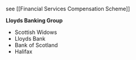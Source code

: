 see [[Financial Services Compensation Scheme]]

**Lloyds Banking Group**
- Scottish Widows
- Lloyds Bank
- Bank of Scotland
- Halifax

